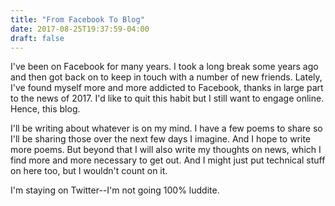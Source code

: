 ```yaml
---
title: "From Facebook To Blog"
date: 2017-08-25T19:37:59-04:00
draft: false
---
```


I've been on Facebook for many years. I took a long break some years ago and then got back on to keep in touch with a number of new friends. Lately, I've found myself more and more addicted to Facebook, thanks in large part to the news of 2017. I'd like to quit this habit but I still want to engage online. Hence, this blog.
<!--more-->

I'll be writing about whatever is on my mind. I have a few poems to share so I'll be sharing those over the next few days I imagine. And I hope to write more poems. But beyond that I will also write my thoughts on news, which I find more and more necessary to get out. And I might just put technical stuff on here too, but I wouldn't count on it.

I'm staying on Twitter--I'm not going 100% luddite.
